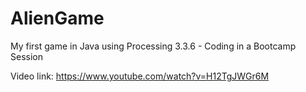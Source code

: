 # AlienGame
My first game in Java using Processing 3.3.6 - Coding in a Bootcamp Session

Video link: https://www.youtube.com/watch?v=H12TgJWGr6M
